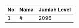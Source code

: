 | No | Nama            | Jumlah Level |
|----|-----------------|--------------|
| 1  | #    |    2096        |
